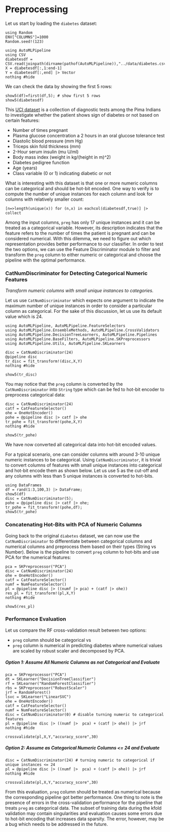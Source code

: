 # Preprocessing
Let us start by loading the `diabetes` dataset:
```@setup preprocessing
using Random
ENV["COLUMNS"]=1000
Random.seed!(123)
```
```@example preprocessing
using AutoMLPipeline
using CSV
diabetesdf = CSV.read(joinpath(dirname(pathof(AutoMLPipeline)),"../data/diabetes.csv"))
X = diabetesdf[:,1:end-1]
Y = diabetesdf[:,end] |> Vector
nothing #hide
```
We can check the data by showing the first 5 rows:
```@repl preprocessing
show5(df)=first(df,5); # show first 5 rows
show5(diabetesdf)
```

This [UCI dataset](https://archive.ics.uci.edu/ml/datasets/diabetes) 
is a collection of diagnostic tests among the Pima Indians 
to investigate whether the patient shows 
sign of diabetes or not based on certain features:
- Number of times pregnant
- Plasma glucose concentration a 2 hours in an oral glucose tolerance test
- Diastolic blood pressure (mm Hg)
- Triceps skin fold thickness (mm)
- 2-Hour serum insulin (mu U/ml)
- Body mass index (weight in kg/(height in m)^2)
- Diabetes pedigree function
- Age (years)
- Class variable (0 or 1) indicating diabetic or not

What is interesting with this dataset is that one or more numeric columns
can be categorical and should be hot-bit encoded. One way to verify is 
to compute the number of unique instances for each column and look for 
columns with relatively smaller count:
```@repl preprocessing
[n=>length(unique(x)) for (n,x) in eachcol(diabetesdf,true)] |> collect
```

Among the input columns, `preg` has only 17 unique instances and it can
be treated as a categorical variable. However, its description indicates
that the feature refers to the number of times the patient is pregnant
and can be considered numerical. With this dilemma, we need to figure
out which representation provides better performance to our classifier.
In order to test the two options, we can use the Feature Discriminator
module to filter and transform the `preg` column to either numeric
or categorical and choose the pipeline with the optimal performance.

### CatNumDiscriminator for Detecting Categorical Numeric Features
*Transform numeric columns with small unique instances to categories.*

Let us use `CatNumDiscriminator` which expects one argument to indicate
the maximum number of unique instances in order to consider a particular
column as categorical. For the sake of this discussion, let us use its 
default value which is 24.
```@example preprocessing
using AutoMLPipeline, AutoMLPipeline.FeatureSelectors
using AutoMLPipeline.EnsembleMethods, AutoMLPipeline.CrossValidators
using AutoMLPipeline.DecisionTreeLearners, AutoMLPipeline.Pipelines
using AutoMLPipeline.BaseFilters, AutoMLPipeline.SKPreprocessors
using AutoMLPipeline.Utils, AutoMLPipeline.SKLearners

disc = CatNumDiscriminator(24)
@pipeline disc
tr_disc = fit_transform!(disc,X,Y)
nothing #hide
```
```@repl preprocessing
show5(tr_disc)
```
You may notice that the `preg` column is converted by the `CatNumDiscriminator`
into `String` type which can be fed to hot-bit encoder to preprocess 
categorical data:
```@example preprocessing
disc = CatNumDiscriminator(24)
catf = CatFeatureSelector()
ohe = OneHotEncoder()
pohe = @pipeline disc |> catf |> ohe
tr_pohe = fit_transform!(pohe,X,Y)
nothing #hide
```
```@repl preprocessing
show5(tr_pohe)
```
We have now converted all categorical data into hot-bit encoded values.

For a typical scenario, one can consider columns with around 3-10 
unique numeric instances to be categorical. 
Using `CatNumDiscriminator`, it is trivial
to convert columns of features with small unique instances into categorical
and hot-bit encode them as shown below. Let us use 5 as the cut-off and any
columns with less than 5 unique instances is converted to hot-bits.
```@repl preprocessing
using DataFrames
df = rand(1:3,100,3) |> DataFrame;
show5(df)
disc = CatNumDiscriminator(5);
pohe = @pipeline disc |> catf |> ohe;
tr_pohe = fit_transform!(pohe,df);
show5(tr_pohe)
```

### Concatenating Hot-Bits with PCA of Numeric Columns

Going back to the original `diabetes` dataset, we can now use the 
`CatNumDiscriminator` to differentiate between categorical 
columns and numerical columns and preprocess them based on their 
types (String vs Number). Below is the pipeline to convert `preg`
column to hot-bits and use PCA for the numerical features:
```@example preprocessing
pca = SKPreprocessor("PCA")
disc = CatNumDiscriminator(24)
ohe = OneHotEncoder()
catf = CatFeatureSelector()
numf = NumFeatureSelector()
pl = @pipeline disc |> ((numf |> pca) + (catf |> ohe))
res_pl = fit_transform!(pl,X,Y)
nothing #hide
```
```@repl preprocessing
show5(res_pl)
```

### Performance Evaluation

Let us compare the RF cross-validation result between two options:
- `preg` column should be categorical vs
- `preg` column is numerical
in predicting diabetes where numerical values are scaled by robust scaler and
decomposed by PCA.

##### Option 1: Assume All Numeric Columns as not Categorical and Evaluate
```@example preprocessing
pca = SKPreprocessor("PCA")
dt = SKLearner("DecisionTreeClassifier")
rf = SKLearner("RandomForestClassifier")
rbs = SKPreprocessor("RobustScaler")
jrf = RandomForest()
lsvc = SKLearner("LinearSVC")
ohe = OneHotEncoder()
catf = CatFeatureSelector()
numf = NumFeatureSelector()
disc = CatNumDiscriminator(0) # disable turning numeric to categorical features
pl = @pipeline disc |> ((numf |>  pca) + (catf |> ohe)) |> jrf
nothing #hide
```
```@repl preprocessing
crossvalidate(pl,X,Y,"accuracy_score",30)
```

##### Option 2: Assume as Categorical Numeric Columns <= 24 and Evaluate

```@example preprocessing
disc = CatNumDiscriminator(24) # turning numeric to categorical if unique instances <= 24
pl = @pipeline disc |> ((numf |>  pca) + (catf |> ohe)) |> jrf
nothing #hide
```
```@repl preprocessing
crossvalidate(pl,X,Y,"accuracy_score",30)
```
From this evaluation, `preg` column should be treated as numerical
because the corresponding pipeline got better performance. One
thing to note is the presence of errors in the cross-validation
performance for the pipeline that treats `preg` as categorical
data. The subset of training data during the
kfold validation may contain singularities and evaluation causes
some errors due to hot-bit encoding that increases data sparsity.
The error, however, may be a bug which needs to be addressed in 
the future.
